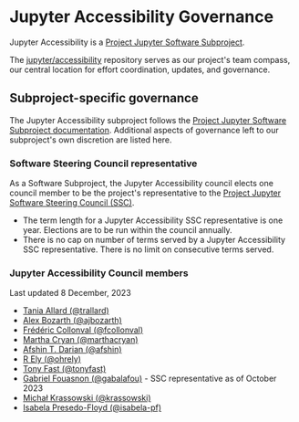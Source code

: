 # Jupyter Accessibility Governance

Jupyter Accessibility is a [Project Jupyter Software Subproject](https://jupyter.org/governance/list_of_subprojects.html). 

The [jupyter/accessibility](https://github.com/jupyter/accessibility) repository serves as our project's team compass, our central location for effort coordination, updates, and governance.

## Subproject-specific governance

The Jupyter Accessibility subproject follows the [Project Jupyter Software Subproject documentation](https://jupyter.org/governance/software_subprojects.html). Additional aspects of governance left to our subproject's own discretion are listed here.

### Software Steering Council representative

As a Software Subproject, the Jupyter Accessibility council elects one council member to be the project's representative to the [Project Jupyter Software Steering Council (SSC)](https://jupyter.org/governance/software_steering_council.html).

- The term length for a Jupyter Accessibility SSC representative is one year. Elections are to be run within the council annually.
- There is no cap on number of terms served by a Jupyter Accessibility SSC representative. There is no limit on consecutive terms served.

### Jupyter Accessibility Council members

Last updated 8 December, 2023

- [Tania Allard (@trallard)](https://github.com/trallard)
- [Alex Bozarth (@ajbozarth)](https://github.com/ajbozarth)
- [Frédéric Collonval (@fcollonval)](https://github.com/fcollonval)
- [Martha Cryan (@marthacryan)](https://github.com/marthacryan)
- [Afshin T. Darian (@afshin)](https://github.com/afshin)
- [R Ely (@ohrely)](https://github.com/ohrely)
- [Tony Fast (@tonyfast)](https://github.com/tonyfast)
- [Gabriel Fouasnon (@gabalafou)](https://github.com/gabalafou) - SSC representative as of October 2023
- [Michał Krassowski (@krassowski)](https://github.com/krassowski)
- [Isabela Presedo-Floyd (@isabela-pf)](https://github.com/isabela-pf)
